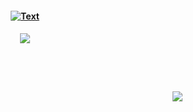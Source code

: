   <h4 align="center">                                                                                                                                                                                                                                                            <a href="https://open.spotify.com/track/6KYOlIwDHbrbeBbJEtQ0Fj?si=400041985bc140a4"><img src="https://readme-typing-svg.demolab.com?font=Nanum+Gothic&size=25&pause=1000&color=7FF749&center=true&vCenter=true&width=800&lines=%E3%82%B3%E3%82%B3%E3%83%AD%E3%82%AB%E3%83%A9%E3%83%80%E3%82%A2%E3%82%BF%E3%83%9E+%E3%81%BF%E3%81%AA%E3%81%8E%E3%81%A3%E3%81%A6%E3%82%86%E3%81%8F%E4%BD%95%E3%81%A0%E3%81%8B+%E8%83%8C%E4%B8%AD%E3%81%AB%E4%BB%8A%E7%BE%BD%E3%81%8C%E7%94%9F%E3%81%88%E3%81%9F%E3%81%AA%E3%82%89%E3%81%B0%E2%A0%80" alt="Text" /></a>
<br>
</h4>
<h5 align="center">
<a href="https://rentry.co/sit"><img src="https://github.com/user-attachments/assets/8ebd43c4-b94e-4b2a-8b63-2cea005bf6af"></img></a>
</h5>

<br></br>
<h4 align="right">
  <img src="https://komarev.com/ghpvc/?username=tojifg&color=40ab26&style=for-the-badge&label=SERPOS+CAPTURED+COUNT&base=1000000000">
</h4>

